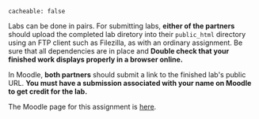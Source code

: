 
```
cacheable: false
```

Labs can be done in pairs. For submitting labs, **either of the partners** should upload the completed lab diretory into their `public_html` directory using an FTP client such as Filezilla, as with an ordinary assignment. Be sure that all dependencies are in place and **Double check that your finished work displays properly in a browser online.** 

In Moodle, **both partners** should submit a link to the finished lab's public URL. **You must have a submission associated with your name on Moodle to get credit for the lab.**

The Moodle page for this assignment is [here](https://moodle.pugetsound.edu/moodle/mod/assign/view.php?id=408150).
